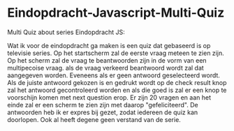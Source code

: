 Eindopdracht-Javascript-Multi-Quiz
==================================

Multi Quiz about series
Eindopdracht JS:

Wat ik voor de eindopdracht ga maken is een quiz dat gebaseerd is op televisie series. 
Op het startscherm zal de eerste vraag meteen te zien zijn. Op het scherm zal de vraag te beantwoorden zijn
in de vorm van een multipecoise vraag. als de vraag verkeerd beantwoord wordt zal dat aangegeven worden.
Eveneens als er geen antwoord geselecteerd wordt. Als de juiste antwoord gekozen is en gedrukt wordt op de
check result knop zal het antwoord gecontroleerd worden en als die goed is zal er een knop te voorschijn komen
met next question erop. Er zijn 20 vragen en aan het einde zal er een scherm te zien zijn met daarop "gefeliciteerd".
De antwoorden heb ik er expres bij gezet, zodat iedereen de quiz kan doorlopen. Ook al heeft degene geen verstand van de serie.
